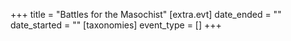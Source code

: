 +++
title = "Battles for the Masochist"
[extra.evt]
date_ended = ""
date_started = ""
[taxonomies]
event_type = []
+++

